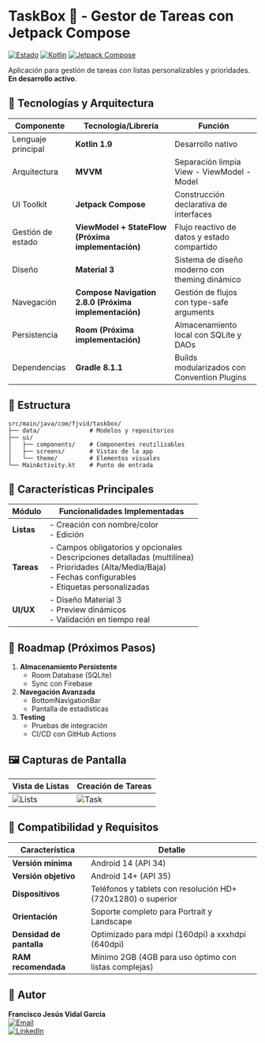# TaskBox 📝 - Gestor de Tareas con Jetpack Compose

[![Estado](https://img.shields.io/badge/Estado-🚧_En_Desarrollo-orange)](https://github.com/tu-usuario/taskbox)
[![Kotlin](https://img.shields.io/badge/Kotlin-7F52FF?logo=kotlin&logoColor=white)](https://kotlinlang.org/)
[![Jetpack Compose](https://img.shields.io/badge/Jetpack_Compose-4285F4?logo=jetpack-compose&logoColor=white)](https://developer.android.com/jetpack/compose)

Aplicación para gestión de tareas con listas personalizables y prioridades. **En desarrollo activo**.

## 🔧 Tecnologías y Arquitectura

| Componente           | Tecnología/Librería                                                                 | Función                                                                 |
|----------------------|-------------------------------------------------------------------------------------|-------------------------------------------------------------------------|
| Lenguaje principal   | **Kotlin 1.9**                                                                      | Desarrollo nativo                              |
| Arquitectura         | **MVVM**                                                                            | Separación limpia View - ViewModel - Model                             |
| UI Toolkit           | **Jetpack Compose**                                                | Construcción declarativa de interfaces                                 |
| Gestión de estado    | **ViewModel + StateFlow (Próxima implementación)**                                                           | Flujo reactivo de datos y estado compartido                            |
| Diseño               | **Material 3**                                                                      | Sistema de diseño moderno con theming dinámico                         |
| Navegación           | **Compose Navigation 2.8.0 (Próxima implementación)**                                                        | Gestión de flujos con type-safe arguments                              |
| Persistencia         | **Room (Próxima implementación)**                                                   | Almacenamiento local con SQLite y DAOs                                 |
| Dependencias         | **Gradle 8.1.1**                                                                    | Builds modularizados con Convention Plugins                            |


## 📂 Estructura
```text
src/main/java/com/fjvid/taskbox/
├── data/              # Modelos y repositorios  
├── ui/
│   ├── components/    # Componentes reutilizables
│   ├── screens/       # Vistas de la app
│   └── theme/         # Elementos visuales
└── MainActivity.kt    # Punto de entrada   
```

## 📌 Características Principales
| Módulo           | Funcionalidades Implementadas                |
|------------------|----------------------------------------------|
| **Listas**       | - Creación con nombre/color <br> - Edición   |
| **Tareas**       | - Campos obligatorios y opcionales <br> - Descripciones detalladas (multilínea) <br> - Prioridades (Alta/Media/Baja) <br> - Fechas configurables <br> - Etiquetas personalizadas |
| **UI/UX**        | - Diseño Material 3 <br> - Preview dinámicos <br> - Validación en tiempo real |


## 🚧 Roadmap (Próximos Pasos)
1. **Almacenamiento Persistente**  
   - Room Database (SQLite)
   - Sync con Firebase
2. **Navegación Avanzada**  
   - BottomNavigationBar
   - Pantalla de estadísticas
3. **Testing**  
   - Pruebas de integración
   - CI/CD con GitHub Actions

## 🖼️ Capturas de Pantalla
| Vista de Listas | Creación de Tareas |
|-----------------|--------------------|
| ![Lists](url_img)| ![Task](url_img)   |

## 📱 Compatibilidad y Requisitos

| Característica          | Detalle                                                                 |
|-------------------------|-------------------------------------------------------------------------|
| **Versión mínima**      | Android 14 (API 34)                                                    |
| **Versión objetivo**    | Android 14+ (API 35)                                                   |
| **Dispositivos**        | Teléfonos y tablets con resolución HD+ (720x1280) o superior           |
| **Orientación**         | Soporte completo para Portrait y Landscape                             |
| **Densidad de pantalla**| Optimizado para mdpi (160dpi) a xxxhdpi (640dpi)                       |
| **RAM recomendada**     | Mínimo 2GB (4GB para uso óptimo con listas complejas)         

## 👤 Autor

**Francisco Jesús Vidal García**  
[![Email](https://img.shields.io/badge/📧_Email-fjvidalgarcia%40gmail.com-%23007EC6?style=flat&logo=gmail&logoColor=white)](mailto:fjvidalgarcia@gmail.com)  
[![LinkedIn](https://img.shields.io/badge/🔗_LinkedIn-Francisco_Vidal-%230A66C2?style=flat&logo=linkedin&logoColor=white)](https://www.linkedin.com/in/francisco-jes%C3%BAs-vidal-garc%C3%ADa-174189336/)

